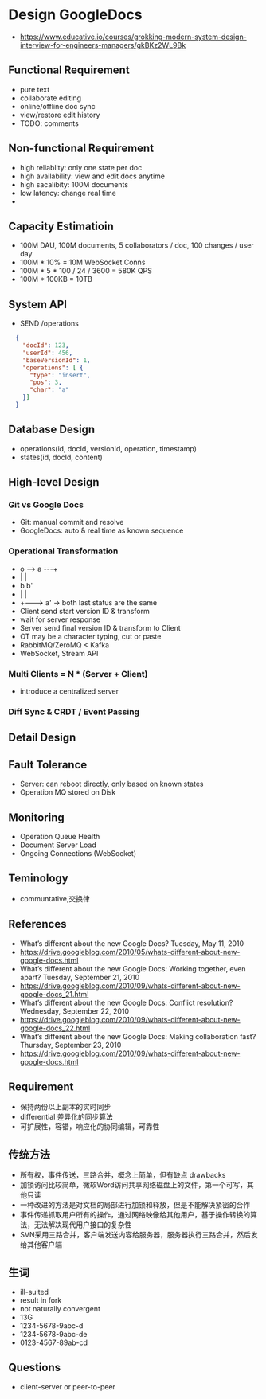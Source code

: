 # Design GoogleDocs
- https://www.educative.io/courses/grokking-modern-system-design-interview-for-engineers-managers/gkBKz2WL9Bk

## Functional Requirement
- pure text
- collaborate editing
- online/offline doc sync
- view/restore edit history
- TODO: comments

## Non-functional Requirement
- high reliablity: only one state per doc
- high availability: view and edit docs anytime
- high sacalibity: 100M documents
- low latency: change real time
-
## Capacity Estimatioin
- 100M DAU, 100M documents, 5 collaborators / doc, 100 changes / user day
- 100M * 10% = 10M WebSocket Conns
- 100M * 5 * 100 / 24 / 3600 = 580K QPS
- 100M * 100KB = 10TB

## System API
- SEND /operations
```json
  {
    "docId": 123,
    "userId": 456,
    "baseVersionId": 1,
    "operations": [ {
      "type": "insert",
      "pos": 3,
      "char": "a"
    }]
  }
```

## Database Design
- operations(id, docId, versionId, operation, timestamp)
- states(id, docId, content)

## High-level Design

### Git vs Google Docs
- Git: manual commit and resolve
- GoogleDocs: auto & real time as known sequence

### Operational Transformation
- o --> a ---+
- |          |
- b          b'
- |          |
- +---> a' -> both last status are the same
- Client send start version ID & transform
- wait for server response
- Server send final version ID & transform to Client
- OT may be a character typing, cut or paste
- RabbitMQ/ZeroMQ < Kafka
- WebSocket, Stream API

### Multi Clients = N * (Server + Client)
- introduce a centralized server

### Diff Sync & CRDT / Event Passing

## Detail Design


## Fault Tolerance
- Server: can reboot directly, only based on known states
- Operation MQ stored on Disk

## Monitoring
- Operation Queue Health
- Document Server Load
- Ongoing Connections (WebSocket)

## Teminology
- communtative,交换律

## References
- What’s different about the new Google Docs? Tuesday, May 11, 2010
- https://drive.googleblog.com/2010/05/whats-different-about-new-google-docs.html
- What’s different about the new Google Docs: Working together, even apart? Tuesday, September 21, 2010
- https://drive.googleblog.com/2010/09/whats-different-about-new-google-docs_21.html
- What’s different about the new Google Docs: Conflict resolution? Wednesday, September 22, 2010
- https://drive.googleblog.com/2010/09/whats-different-about-new-google-docs_22.html
- What’s different about the new Google Docs: Making collaboration fast? Thursday, September 23, 2010
- https://drive.googleblog.com/2010/09/whats-different-about-new-google-docs.html

## Requirement
- 保持两份以上副本的实时同步
- differential 差异化的同步算法
- 可扩展性，容错，响应化的协同编辑，可靠性

## 传统方法
- 所有权，事件传送，三路合并，概念上简单，但有缺点 drawbacks
- 加锁访问比较简单，微软Word访问共享网络磁盘上的文件，第一个可写，其他只读
- 一种改进的方法是对文档的局部进行加锁和释放，但是不能解决紧密的合作
- 事件传递抓取用户所有的操作，通过网络映像给其他用户，基于操作转换的算法，无法解决现代用户接口的复杂性
- SVN采用三路合并，客户端发送内容给服务器，服务器执行三路合并，然后发给其他客户端

## 生词
- ill-suited
- result in fork
- not naturally convergent
- 13G
- 1234-5678-9abc-d
- 1234-5678-9abc-de
- 0123-4567-89ab-cd

## Questions
- client-server or peer-to-peer
























